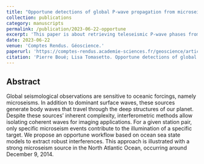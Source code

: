 ```yaml
---
title: "Opportune detections of global P‐wave propagation from microseisms interferometry."
collection: publications
category: manuscripts
permalink: /publication/2023-06-22-opportune
excerpt: 'This paper is about retrieving teleseismic P-wave phases from a single microseismic event on December 9 2014.'
date: 2023-06-22
venue: 'Comptes Rendus. Géoscience.'
paperurl: 'https://comptes-rendus.academie-sciences.fr/geoscience/articles/10.5802/crgeos.222/'
citation: 'Pierre Boué; Lisa Tomasetto. Opportune detections of global P‐wave propagation from microseisms interferometry.Comptes Rendus. Géoscience. 2023‐06‐22. DOI: 10.5802/crgeos.222. Part of ISSN: 1778‐7025'
---
```


## Abstract

Global seismological observations are sensitive to oceanic forcings, namely microseisms. In addition to dominant surface waves, these sources generate body waves that travel through the deep structures of our planet. Despite these sources’ inherent complexity, interferometric methods allow isolating coherent waves for imaging applications. For a given station pair, only specific microseism events contribute to the illumination of a specific target. We propose an opportune workflow based on ocean sea state models to extract robust interferences. This approach is illustrated with a strong microseism source in the North Atlantic Ocean, occurring around December 9, 2014.